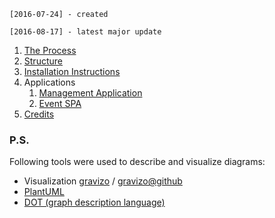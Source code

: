 `[2016-07-24] - created`

`[2016-08-17] - latest major update`

1. [The Process](doc/PROCESS.md)
1. [Structure](doc/STRUCTURE.md)
1. [Installation Instructions](doc/INSTALLATION.md)
1. Applications
   1. [Management Application](doc/APP.md)
   1. [Event SPA](doc/APP-Event.md)
1. [Credits](doc/CREDITS.md)

### P.S.

Following tools were used to describe and visualize diagrams:
  * Visualization [gravizo](http://gravizo.com/) / 
    [gravizo@github](https://github.com/TLmaK0/gravizo)
  * [PlantUML](http://plantuml.com/)
  * [DOT (graph description language)](https://en.wikipedia.org/wiki/DOT_(graph_description_language))
